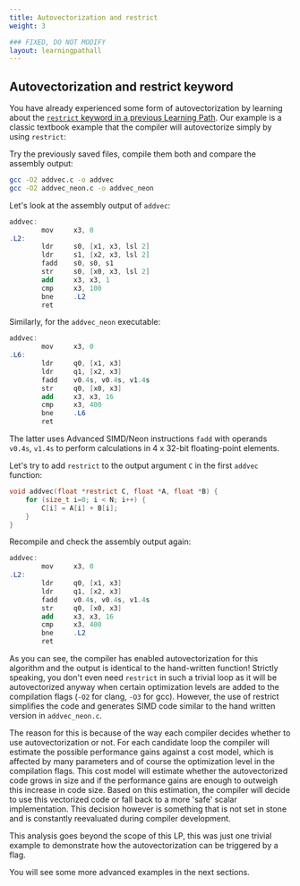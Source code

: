 ```yaml
---
title: Autovectorization and restrict
weight: 3

### FIXED, DO NOT MODIFY
layout: learningpathall
---
```


## Autovectorization and restrict keyword

You have already experienced some form of autovectorization by learning about the [`restrict` keyword in a previous Learning Path](https://learn.arm.com/learning-paths/cross-platform/restrict-keyword-c99/).
Our example is a classic textbook example that the compiler will autovectorize simply by using `restrict`:

Try the previously saved files, compile them both and compare the assembly output:

```bash
gcc -O2 addvec.c -o addvec
gcc -O2 addvec_neon.c -o addvec_neon
```

Let's look at the assembly output of `addvec`:

```as
addvec:
        mov     x3, 0
.L2:
        ldr     s0, [x1, x3, lsl 2]
        ldr     s1, [x2, x3, lsl 2]
        fadd    s0, s0, s1
        str     s0, [x0, x3, lsl 2]
        add     x3, x3, 1
        cmp     x3, 100
        bne     .L2
        ret
```

Similarly, for the `addvec_neon` executable:

```as
addvec:
        mov     x3, 0
.L6:
        ldr     q0, [x1, x3]
        ldr     q1, [x2, x3]
        fadd    v0.4s, v0.4s, v1.4s
        str     q0, [x0, x3]
        add     x3, x3, 16
        cmp     x3, 400
        bne     .L6
        ret
 ```

The latter uses Advanced SIMD/Neon instructions `fadd` with operands `v0.4s`, `v1.4s` to perform calculations in 4 x 32-bit floating-point elements.

Let's try to add `restrict` to the output argument `C` in the first `addvec` function:

```C
void addvec(float *restrict C, float *A, float *B) {
    for (size_t i=0; i < N; i++) {
    	C[i] = A[i] + B[i];
    }
}
```

Recompile and check the assembly output again:

```as
addvec:
        mov     x3, 0
.L2:
        ldr     q0, [x1, x3]
        ldr     q1, [x2, x3]
        fadd    v0.4s, v0.4s, v1.4s
        str     q0, [x0, x3]
        add     x3, x3, 16
        cmp     x3, 400
        bne     .L2
        ret
 ```

As you can see, the compiler has enabled autovectorization for this algorithm and the output is identical to the hand-written function! Strictly speaking, you don't even need `restrict` in such a trivial loop as it will be autovectorized anyway when certain optimization levels are added to the compilation flags (`-O2` for clang, `-O3` for gcc). However, the use of restrict simplifies the code and generates SIMD code similar to the hand written version in `addvec_neon.c`.

The reason for this is because of the way each compiler decides whether to use autovectorization or not. For each candidate loop the compiler will estimate the possible performance gains against a cost model, which is affected by many parameters and of course the optimization level in the compilation flags. This cost model will estimate whether the autovectorized code grows in size and if the performance gains are enough to outweigh this increase in code size. Based on this estimation, the compiler will decide to use this vectorized code or fall back to a more 'safe' scalar implementation. This decision however is something that is not set in stone and is constantly reevaluated during compiler development.

This analysis goes beyond the scope of this LP, this was just one trivial example to demonstrate how the autovectorization can be triggered by a flag.

You will see some more advanced examples in the next sections.
